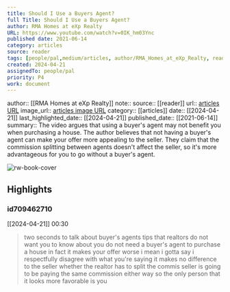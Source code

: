 ```yaml
---
title: Should I Use a Buyers Agent?
full Title: Should I Use a Buyers Agent?
author: RMA Homes at eXp Realty
URL: https://www.youtube.com/watch?v=0IK_hm03Ync
published date: 2021-06-14
category: articles
source: reader
tags: [people/pal,medium/articles, author/RMA_Homes_at_eXp_Realty, reader/reader, date/2024-04-21, area/reader]
created: 2024-04-21
assignedTo: people/pal
priority: P4
work: document
---
```

author:: [[RMA Homes at eXp Realty]]
note:: 
source:: [[reader]]
url:: [articles URL](https://www.youtube.com/watch?v=0IK_hm03Ync)
image_url:: [articles image URL](https://i.ytimg.com/vi/0IK_hm03Ync/maxres2.jpg?sqp=-oaymwEoCIAKENAF8quKqQMcGADwAQH4AYwCgALgA4oCDAgAEAEYciBSKEIwDw==&rs=AOn4CLBt0MkxNRRQlEHjysaU8Kk7Gbg6mA)
category:: [[articles]]
date:: [[2024-04-21]]
last_highlighted_date:: [[2024-04-21]]
published_date:: [[2021-06-14]]
summary:: The video argues that using a buyer's agent may not benefit you when purchasing a house. The author believes that not having a buyer's agent can make your offer more appealing to the seller. They claim that the commission splitting between agents doesn't affect the seller, so it's more advantageous for you to go without a buyer's agent.


![rw-book-cover](https://i.ytimg.com/vi/0IK_hm03Ync/maxres2.jpg?sqp=-oaymwEoCIAKENAF8quKqQMcGADwAQH4AYwCgALgA4oCDAgAEAEYciBSKEIwDw==&rs=AOn4CLBt0MkxNRRQlEHjysaU8Kk7Gbg6mA)

## Highlights
### id709462710
[[2024-04-21]] 00:30
> two seconds to talk about buyer's agents tips that realtors do not want you to know about you do not need a buyer's agent to purchase a house in fact it makes your offer worse i mean i gotta say i respectfully disagree with what you're saying it makes no difference to the seller whether the realtor has to split the commis seller is going to be paying the same commission either way so the only person that it looks more favorable is you


